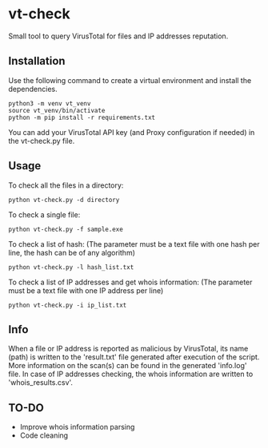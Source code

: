 # vt-check
Small tool to query VirusTotal for files and IP addresses reputation.

## Installation
Use the following command to create a virtual environment and install the dependencies.
```
python3 -m venv vt_venv
source vt_venv/bin/activate
python -m pip install -r requirements.txt
```

You can add your VirusTotal API key (and Proxy configuration if needed) in the vt-check.py file.

## Usage
To check all the files in a directory:
```
python vt-check.py -d directory
```

To check a single file:
```
python vt-check.py -f sample.exe 
```

To check a list of hash:
(The parameter must be a text file with one hash per line, the hash can be of any algorithm)
```
python vt-check.py -l hash_list.txt
```

To check a list of IP addresses and get whois information:
(The parameter must be a text file with one IP address per line)
```
python vt-check.py -i ip_list.txt
```

## Info
When a file or IP address is reported as malicious by VirusTotal, its name (path) is written to the 'result.txt' file generated after execution of the script. More information on the scan(s) can be found in the generated 'info.log' file.
In case of IP addresses checking, the whois information are written to 'whois_results.csv'.

## TO-DO
* Improve whois information parsing
* Code cleaning

